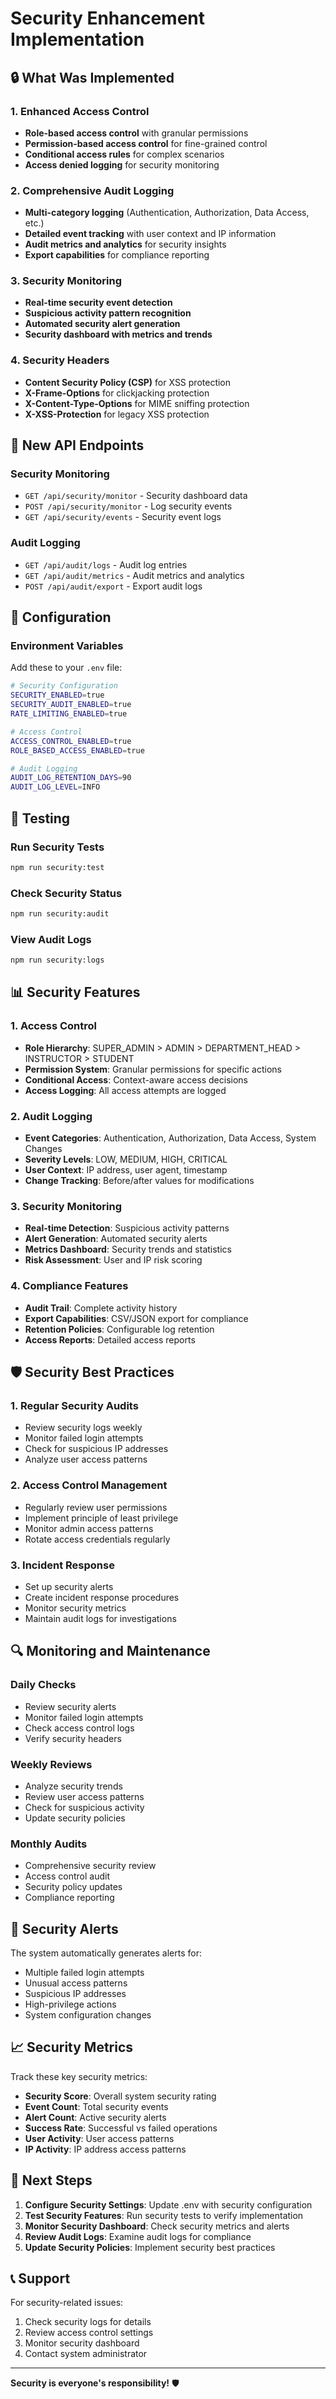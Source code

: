# Security Enhancement Implementation

## 🔒 What Was Implemented

### 1. Enhanced Access Control
- **Role-based access control** with granular permissions
- **Permission-based access control** for fine-grained control
- **Conditional access rules** for complex scenarios
- **Access denied logging** for security monitoring

### 2. Comprehensive Audit Logging
- **Multi-category logging** (Authentication, Authorization, Data Access, etc.)
- **Detailed event tracking** with user context and IP information
- **Audit metrics and analytics** for security insights
- **Export capabilities** for compliance reporting

### 3. Security Monitoring
- **Real-time security event detection**
- **Suspicious activity pattern recognition**
- **Automated security alert generation**
- **Security dashboard with metrics and trends**

### 4. Security Headers
- **Content Security Policy (CSP)** for XSS protection
- **X-Frame-Options** for clickjacking protection
- **X-Content-Type-Options** for MIME sniffing protection
- **X-XSS-Protection** for legacy XSS protection

## 🚀 New API Endpoints

### Security Monitoring
- `GET /api/security/monitor` - Security dashboard data
- `POST /api/security/monitor` - Log security events
- `GET /api/security/events` - Security event logs

### Audit Logging
- `GET /api/audit/logs` - Audit log entries
- `GET /api/audit/metrics` - Audit metrics and analytics
- `POST /api/audit/export` - Export audit logs

## 🔧 Configuration

### Environment Variables
Add these to your `.env` file:

```bash
# Security Configuration
SECURITY_ENABLED=true
SECURITY_AUDIT_ENABLED=true
RATE_LIMITING_ENABLED=true

# Access Control
ACCESS_CONTROL_ENABLED=true
ROLE_BASED_ACCESS_ENABLED=true

# Audit Logging
AUDIT_LOG_RETENTION_DAYS=90
AUDIT_LOG_LEVEL=INFO
```

## 🧪 Testing

### Run Security Tests
```bash
npm run security:test
```

### Check Security Status
```bash
npm run security:audit
```

### View Audit Logs
```bash
npm run security:logs
```

## 📊 Security Features

### 1. Access Control
- **Role Hierarchy**: SUPER_ADMIN > ADMIN > DEPARTMENT_HEAD > INSTRUCTOR > STUDENT
- **Permission System**: Granular permissions for specific actions
- **Conditional Access**: Context-aware access decisions
- **Access Logging**: All access attempts are logged

### 2. Audit Logging
- **Event Categories**: Authentication, Authorization, Data Access, System Changes
- **Severity Levels**: LOW, MEDIUM, HIGH, CRITICAL
- **User Context**: IP address, user agent, timestamp
- **Change Tracking**: Before/after values for modifications

### 3. Security Monitoring
- **Real-time Detection**: Suspicious activity patterns
- **Alert Generation**: Automated security alerts
- **Metrics Dashboard**: Security trends and statistics
- **Risk Assessment**: User and IP risk scoring

### 4. Compliance Features
- **Audit Trail**: Complete activity history
- **Export Capabilities**: CSV/JSON export for compliance
- **Retention Policies**: Configurable log retention
- **Access Reports**: Detailed access reports

## 🛡️ Security Best Practices

### 1. Regular Security Audits
- Review security logs weekly
- Monitor failed login attempts
- Check for suspicious IP addresses
- Analyze user access patterns

### 2. Access Control Management
- Regularly review user permissions
- Implement principle of least privilege
- Monitor admin access patterns
- Rotate access credentials regularly

### 3. Incident Response
- Set up security alerts
- Create incident response procedures
- Monitor security metrics
- Maintain audit logs for investigations

## 🔍 Monitoring and Maintenance

### Daily Checks
- Review security alerts
- Monitor failed login attempts
- Check access control logs
- Verify security headers

### Weekly Reviews
- Analyze security trends
- Review user access patterns
- Check for suspicious activity
- Update security policies

### Monthly Audits
- Comprehensive security review
- Access control audit
- Security policy updates
- Compliance reporting

## 🚨 Security Alerts

The system automatically generates alerts for:
- Multiple failed login attempts
- Unusual access patterns
- Suspicious IP addresses
- High-privilege actions
- System configuration changes

## 📈 Security Metrics

Track these key security metrics:
- **Security Score**: Overall system security rating
- **Event Count**: Total security events
- **Alert Count**: Active security alerts
- **Success Rate**: Successful vs failed operations
- **User Activity**: User access patterns
- **IP Activity**: IP address access patterns

## 🔐 Next Steps

1. **Configure Security Settings**: Update .env with security configuration
2. **Test Security Features**: Run security tests to verify implementation
3. **Monitor Security Dashboard**: Check security metrics and alerts
4. **Review Audit Logs**: Examine audit logs for compliance
5. **Update Security Policies**: Implement security best practices

## 📞 Support

For security-related issues:
1. Check security logs for details
2. Review access control settings
3. Monitor security dashboard
4. Contact system administrator

---

**Security is everyone's responsibility!** 🛡️
